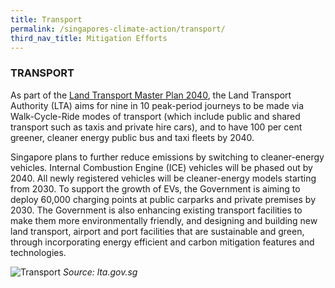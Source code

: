 ```yaml
---
title: Transport
permalink: /singapores-climate-action/transport/
third_nav_title: Mitigation Efforts
---
```


### TRANSPORT

As part of the [<a href="https://www.lta.gov.sg/content/ltagov/en/who_we_are/our_work/land_transport_master_plan_2040.html" target="_blank">Land Transport Master Plan 2040</a>](https://www.lta.gov.sg/content/ltagov/en/who_we_are/our_work/land_transport_master_plan_2040.html), the Land Transport Authority (LTA) aims for nine in 10 peak-period journeys to be made via Walk-Cycle-Ride modes of transport (which include public and shared transport such as taxis and private hire cars), and to have 100 per cent greener, cleaner energy public bus and taxi fleets by 2040. 

Singapore plans to further reduce emissions by switching to cleaner-energy vehicles.  Internal Combustion Engine (ICE) vehicles will be phased out by 2040.  All newly registered vehicles will be cleaner-energy models starting from 2030. To support the growth of EVs,  the Government is aiming to deploy 60,000 charging points at public carparks and private premises by 2030. 
The Government is also enhancing existing transport facilities to make them more environmentally friendly, and designing and building new land transport, airport and port facilities that are sustainable and green, through incorporating energy efficient and carbon mitigation features and technologies.

![Transport](/images/transport.jpg "Transport")
*Source: lta.gov.sg*
